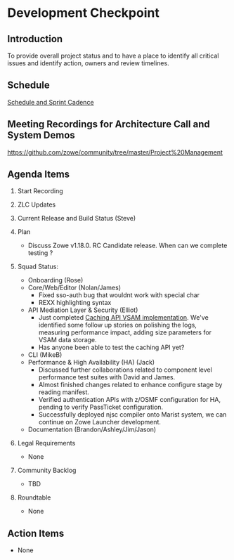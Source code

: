 # Development Checkpoint

Introduction
------------
To provide overall project status and to have a place to identify all critical issues and identify action, owners and review timelines.

Schedule
--------
[Schedule and Sprint Cadence](https://github.com/zowe/community/blob/master/Project%20Management/Schedule/Zowe%20PI%20%26%20Sprint%20Cadence.md)

Meeting Recordings for Architecture Call and System Demos
-----------------
https://github.com/zowe/community/tree/master/Project%20Management

Agenda Items
------------
1. Start Recording
2. ZLC Updates
3. Current Release and Build Status (Steve)
4. Plan
     - Discuss Zowe v1.18.0. RC Candidate release. When can we complete testing ?
5. Squad Status:
    - Onboarding (Rose)
    - Core/Web/Editor (Nolan/James)
      - Fixed sso-auth bug that wouldnt work with special char 
      - REXX highlighting syntax
    - API Mediation Layer & Security (Elliot)  
      - Just completed [Caching API VSAM implementation](https://github.com/zowe/api-layer/issues/863). We've identified some follow up stories on polishing the logs, measuring performance impact, adding size parameters for VSAM data storage.
      - Has anyone been able to test the caching API yet?
    - CLI (MikeB)
    - Performance & High Availability (HA) (Jack)
      - Discussed further collaborations related to component level performance test suites with David and James.
      - Almost finished changes related to enhance configure stage by reading manifest.
      - Verified authentication APIs with z/OSMF configuration for HA, pending to verify PassTicket configuration.
      - Successfully deployed njsc compiler onto Marist system, we can continue on Zowe Launcher development.
    - Documentation (Brandon/Ashley/Jim/Jason)

6. Legal Requirements
    - None

7. Community Backlog
    - TBD
8. Roundtable
    - None

Action Items
------------
- None
